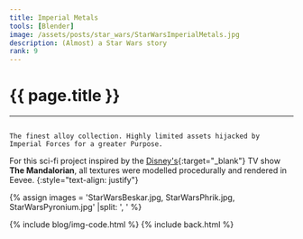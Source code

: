 ```yaml
---
title: Imperial Metals
tools: [Blender]
image: /assets/posts/star_wars/StarWarsImperialMetals.jpg
description: (Almost) a Star Wars story
rank: 9
---
```


# {{ page.title }}
<hr align='left' style='height:{{site.height}}; width:{{site.width}}'>

<code>
The finest alloy collection. Highly limited assets hijacked by Imperial Forces for a greater Purpose.
</code>

For this sci-fi project inspired by the [Disney's](https://www.disneyplus.com){:target="_blank"} TV show **The Mandalorian**, all textures were modelled procedurally and rendered in Eevee.
{:style="text-align: justify"}

{% assign images = 'StarWarsBeskar.jpg, StarWarsPhrik.jpg, StarWarsPyronium.jpg'  |split: ', ' %}

{% include blog/img-code.html %}
{% include back.html %}

